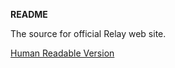 **README**

The source for official Relay web site.

[Human Readable Version](http://zac.github.com/relay/)